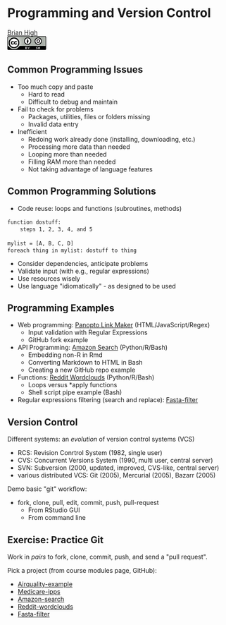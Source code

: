 # Programming and Version Control
[Brian High](https://github.com/brianhigh)  
![CC BY-SA 4.0](cc_by-sa_4.png)  

## Common Programming Issues

* Too much copy and paste
    - Hard to read
    - Difficult to debug and maintain
* Fail to check for problems
    - Packages, utilities, files or folders missing
    - Invalid data entry
* Inefficient 
    - Redoing work already done (installing, downloading, etc.)
    - Processing more data than needed
    - Looping more than needed
    - Filling RAM more than needed
    - Not taking advantage of language features

## Common Programming Solutions

* Code reuse: loops and functions (subroutines, methods)

```
function dostuff:
    steps 1, 2, 3, 4, and 5

mylist = [A, B, C, D]
foreach thing in mylist: dostuff to thing
```

* Consider dependencies, anticipate problems
* Validate input (with e.g., regular expressions)
* Use resources wisely
* Use language "idiomatically" - as designed to be used

## Programming Examples

* Web programming: [Panopto Link Maker](https://github.com/brianhigh/panopto-linkmaker) (HTML/JavaScript/Regex)
    - Input validation with Regular Expressions
    - GitHub fork example
* API Programming: [Amazon Search](https://github.com/brianhigh/amzn-srch) (Python/R/Bash)
    - Embedding non-R in Rmd
    - Converting Markdown to HTML in Bash
    - Creating a new GitHub repo example
* Functions: [Reddit Wordclouds](https://github.com/brianhigh/reddit-wordclouds) (Python/R/Bash)
    - Loops versus *apply functions
    - Shell script pipe example (Bash)
* Regular expressions filtering (search and replace): [Fasta-filter](https://github.com/brianhigh/fasta-filter)

## Version Control

Different systems: an _evolution_ of version control systems (VCS)

- RCS: Revision Conrtrol System (1982, single user)
- CVS: Concurrent Versions System (1990, multi user, central server)
- SVN: Subversion (2000, updated, improved, CVS-like, central server)
- various distributed VCS: Git (2005), Mercurial (2005), Bazarr (2005)

Demo basic "git" workflow:

* fork, clone, pull, edit, commit, push, pull-request
    - From RStudio GUI
    - From command line

## Exercise: Practice Git

Work in *pairs* to fork, clone, commit, push, and send a "pull request".

Pick a project (from course modules page, GitHub):

- [Airquality-example](https://github.com/brianhigh/airquality-example)
- [Medicare-ipps](https://github.com/brianhigh/medicare-ipps)
- [Amazon-search](https://github.com/brianhigh/amzn-srch)
- [Reddit-wordclouds](https://github.com/brianhigh/reddit-wordclouds)
- [Fasta-filter](https://github.com/brianhigh/fasta-filter)
